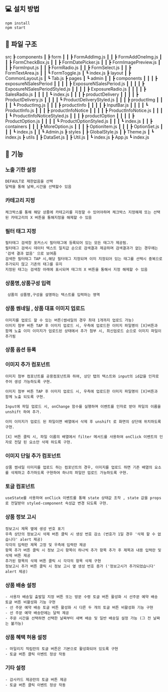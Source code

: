 ## 💻 설치 방법

    npm install
    npm start
    
    
    

## 📂 파일 구조
  
src
 ┣ components
 ┃ ┣ form
 ┃ ┃ ┣ FormAddImg.js
 ┃ ┃ ┣ FormAddOneImg.js
 ┃ ┃ ┣ FormCheckBox.js
 ┃ ┃ ┣ FormDatePicker.js
 ┃ ┃ ┣ FormImagePreview.js
 ┃ ┃ ┣ FormInput.js
 ┃ ┃ ┣ FormRadio.js
 ┃ ┃ ┣ FormSelect.js
 ┃ ┃ ┣ FormTextArea.js
 ┃ ┃ ┗ FormToggle.js
 ┃ ┗ index.js
 ┣ layout
 ┃ ┣ CommonLayout.js
 ┃ ┗ Tab.js
 ┣ pages
 ┃ ┗ admin
 ┃ ┃ ┣ components
 ┃ ┃ ┃ ┣ exposureNSalesPeriod
 ┃ ┃ ┃ ┃ ┣ ExposureNSalesPeriod.js
 ┃ ┃ ┃ ┃ ┣ ExposureNSalesPeriodStyled.js
 ┃ ┃ ┃ ┃ ┣ ExposureRadio.js
 ┃ ┃ ┃ ┃ ┣ SalesRadio.js
 ┃ ┃ ┃ ┃ ┗ index.js
 ┃ ┃ ┃ ┣ productDelivery
 ┃ ┃ ┃ ┃ ┣ ProductDelivery.js
 ┃ ┃ ┃ ┃ ┗ ProductDeliveryStyled.js
 ┃ ┃ ┃ ┣ productImg
 ┃ ┃ ┃ ┃ ┗ ProductImg.js
 ┃ ┃ ┃ ┣ productInfo
 ┃ ┃ ┃ ┃ ┣ InputBar.js
 ┃ ┃ ┃ ┃ ┗ ProductInfo.js
 ┃ ┃ ┃ ┣ productInfoNotice
 ┃ ┃ ┃ ┃ ┣ ProductInfoNotice.js
 ┃ ┃ ┃ ┃ ┗ ProductInfoNoticeStyled.js
 ┃ ┃ ┃ ┣ productOption
 ┃ ┃ ┃ ┃ ┣ ProductOption.js
 ┃ ┃ ┃ ┃ ┗ ProductOptionStyled.js
 ┃ ┃ ┃ ┗ index.js
 ┃ ┃ ┣ containers
 ┃ ┃ ┃ ┣ MoreOption.js
 ┃ ┃ ┃ ┣ OptionItem.js
 ┃ ┃ ┃ ┣ OptionSet.js
 ┃ ┃ ┃ ┗ index.js
 ┃ ┃ ┗ Admin.js
 ┣ styles
 ┃ ┣ GlobalStyle.js
 ┃ ┣ Theme.js
 ┃ ┗ index.js
 ┣ utils
 ┃ ┣ DataSet.js
 ┃ ┣ Util.js
 ┃ ┗ index.js
 ┣ App.js
 ┗ index.js
 
## 📝 기능

### 노출 기한 설정

    DEFAULT로 제한없음을 선택 
    달력을 통해 날짜,시간을 선택할수 있음

### 카테고리 지정

    체크박스를 통해 해당 상품에 카테고리를 지정할 수 있어야하며 체크박스 지정해제 또는 선택된 카테고리의 X 버튼을 통해지정을 해제할 수 있음

### 필터 태그 지정

    필터태그 검색창 포커스시 필터태그에 등록되어 있는 모든 태그가 제공됨.
    필터태그 검색시 데이터 텍스트 일치값 순으로 검색결과 제공하며 검색결과가 없는 경우에는 '검색 결과 없음' 으로 보여줌
    검색한 필터태그 TAP 시,해당 필터태그 지정되며 이미 지정되어 있는 태그를 선택시 중복으로 추가되지 않고 기존의 태그를 유지
    지정된 태그는 검색창 아래에 표시되며 태그의 X 버튼을 통해서 지정 해제할 수 있음

### 상품명,상품구성 입력

     상품의 상품명,구성을 설명하는 텍스트를 입력하는 영역

### 상품 썸네일 , 상품 대표 이미지 업로드

    이미지를 업로드 할 수 있는 버튼(썸네일의 경우 최대 1개까지 업로드 가능)
    이미지 첨부 버튼 TAP 후 이미지 업로드 시, 우측에 업로드한 이미지 파일명이 [X]버튼과 함께 노출 이미 이미지가 업로드된 상태에서 추가 첨부 시, 최신업로드 순으로 이미지 파일이 추가됨

### 상품 옵션 등록

### 이미지 추가 컴포넌트

    이미지 첨부 컴포넌트를 공용컴포넌트화 하여, 상단 탭의 텍스트와 input의 id값을 인자로 주어 생성 가능하도록 구현. 

    이미지 첨부 버튼 TAP 후 이미지 업로드 시, 우측에 업로드한 이미지 파일명이 [X]버튼과 함께 노출 되도록 구현.

    Input에 파일 업로드 시, onChange 함수를 실행하며 이벤트를 인자로 받아 파일의 이름을 unshift 하여 추가.

    이미 이미지가 업로드 된 파일이면 배열에서 삭제 후 unshift 로 화면의 상단에 위치하도록 구현.

    [X] 버튼 클릭 시, 파일 이름의 배열에서 filter 메서드를 사용하여 onClick 이벤트의 인자로 전달 된 요소만 삭제 하도록 구현.

### 이미지 단일 추가 컴포넌트

    상품 썸네일 이미지를 업로드 하는 컴포넌트의 경우, 이미지를 업로드 하면 기존 배열의 요소를 삭제하고 추가하도록 구현하여 하나의 파일만 업로드 가능하도록 구현.

### 토글 컴포넌트

    useState를 사용하여 onClick 이벤트를 통해 state 상태값 조작 , state 값을 props 로 전달받아 styled-component 속성값 변경 되도록 구현.

### 상품 정보 고시

    정보고시 제목 옆에 생성 번호 표기
    우측 상단의 정보고시 삭제 버튼 클릭 시 생성 번호 감소 (번호가 1일 경우 '삭제 할 수 없습니다' alert 제공)
    각각의 입력란 제목 고정 및 우측에 입력란 제공
    항목 추가 버튼 클릭 시 정보 고시 항목이 하나씩 추가 항목 추가 후 제목과 내용 입력란 및 삭제 버튼 제공
    추가된 항목의 삭제 버튼 클릭 시 각각의 항목 삭제 구현
    정보고시 추가 버튼 클릭 시 정보 고시 옆 생성 번호 증가 ('정보고시가 추가되었습니다' alert 제공)

### 상품 배송 설정
    - 사용자 배송일 출발일 지정 버튼 또는 방문 수령 토글 버튼 활성화 시 선주문 예약 배송 토글 버튼 비활성화 기능 구현
    - 선 주문 예약 배송 토글 버튼 활성화 시 다른 두 개의 토글 버튼 비활성화 기능 구현
    - 선 주문 예약 배송란에는 달력 제공
    - 주문 시간을 선택하면 선택한 날짜부터 새벽 배송 및 일반 배송일 설정 가능 (그 전 날짜는 불가능)

### 상품 혜택 허용 설정 
    - 마일리지 적립란의 토글 버튼은 기본으로 활성화되어 있도록 구현
    - 토글 버튼 클릭 이벤트 정상 작동

### 기타 설정
    - 감사카드 제공란의 토글 버튼 제공
    - 토글 버튼 클릭 이벤트 정상 작동
    

